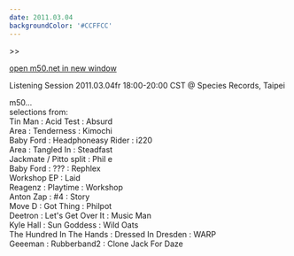 ```yaml
---
date: 2011.03.04
backgroundColor: '#CCFFCC'
---
```


\>>

[open m50.net in new window  
](http://m50.net/)  

Listening Session 2011.03.04fr 18:00-20:00 CST @ Species Records, Taipei  

m50...  
selections from:  
Tin Man : Acid Test : Absurd  
Area : Tenderness : Kimochi  
Baby Ford : Headphoneasy Rider : i220  
Area : Tangled In : Steadfast  
Jackmate / Pitto split : Phil e  
Baby Ford : ??? : Rephlex  
Workshop EP : Laid  
Reagenz : Playtime : Workshop  
Anton Zap : #4 : Story  
Move D : Got Thing : Philpot  
Deetron : Let's Get Over It : Music Man  
Kyle Hall : Sun Goddess : Wild Oats  
The Hundred In The Hands : Dressed In Dresden : WARP  
Geeeman : Rubberband2 : Clone Jack For Daze